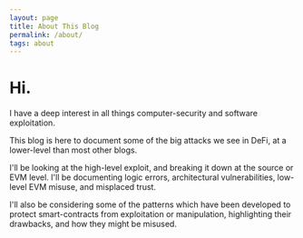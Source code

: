 ```yaml
---
layout: page
title: About This Blog
permalink: /about/
tags: about
---
```


# Hi.

I have a deep interest in all things computer-security and software exploitation.

This blog is here to document some of the big attacks we see in DeFi, at a lower-level than most other blogs.

I'll be looking at the high-level exploit, and breaking it down at the source or EVM level. I'll be documenting logic errors, architectural vulnerabilities, low-level EVM misuse, and misplaced trust.

I'll also be considering some of the patterns which have been developed to protect smart-contracts from exploitation or manipulation, highlighting their drawbacks, and how they might be misused.
